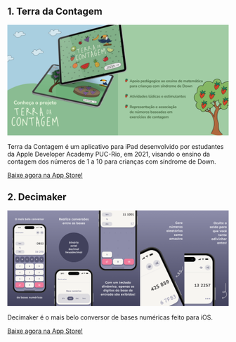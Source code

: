 ## 1. Terra da Contagem

![Terra da Contagem](terra_cover.png)

Terra da Contagem é um aplicativo para iPad desenvolvido por estudantes da Apple Developer Academy PUC-Rio, em 2021, visando o ensino da contagem dos números de 1 a 10 para crianças com síndrome de Down.

[Baixe agora na App Store!](https://apps.apple.com/br/app/terra-da-contagem/id1592828397?l=en)

## 2. Decimaker

![Decimaker](decimaker_cover.png)

Decimaker é o mais belo conversor de bases numéricas feito para iOS.

[Baixe agora na App Store!](https://apps.apple.com/br/app/decimaker/id6445917760?l=en)

